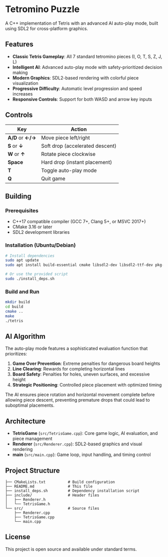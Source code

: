 # Tetromino Puzzle

A C++ implementation of Tetris with an advanced AI auto-play mode, built using SDL2 for cross-platform graphics.

## Features

- **Classic Tetris Gameplay**: All 7 standard tetromino pieces (I, O, T, S, Z, J, L)
- **Intelligent AI**: Advanced auto-play mode with safety-prioritized decision making
- **Modern Graphics**: SDL2-based rendering with colorful piece visualization
- **Progressive Difficulty**: Automatic level progression and speed increases
- **Responsive Controls**: Support for both WASD and arrow key inputs

## Controls

| Key | Action |
|-----|--------|
| **A/D** or **←/→** | Move piece left/right |
| **S** or **↓** | Soft drop (accelerated descent) |
| **W** or **↑** | Rotate piece clockwise |
| **Space** | Hard drop (instant placement) |
| **T** | Toggle auto-play mode |
| **Q** | Quit game |

## Building

### Prerequisites

- C++17 compatible compiler (GCC 7+, Clang 5+, or MSVC 2017+)
- CMake 3.16 or later
- SDL2 development libraries

### Installation (Ubuntu/Debian)

```bash
# Install dependencies
sudo apt update
sudo apt install build-essential cmake libsdl2-dev libsdl2-ttf-dev pkg-config

# Or use the provided script
sudo ./install_deps.sh
```

### Build and Run

```bash
mkdir build
cd build
cmake ..
make
./tetris
```

## AI Algorithm

The auto-play mode features a sophisticated evaluation function that prioritizes:

1. **Game Over Prevention**: Extreme penalties for dangerous board heights
2. **Line Clearing**: Rewards for completing horizontal lines
3. **Board Safety**: Penalties for holes, uneven surfaces, and excessive height
4. **Strategic Positioning**: Controlled piece placement with optimized timing

The AI ensures piece rotation and horizontal movement complete before allowing piece descent, preventing premature drops that could lead to suboptimal placements.

## Architecture

- **TetrisGame** (`src/TetrisGame.cpp`): Core game logic, AI evaluation, and piece management
- **Renderer** (`src/Renderer.cpp`): SDL2-based graphics and visual rendering
- **main** (`src/main.cpp`): Game loop, input handling, and timing control

## Project Structure

```
├── CMakeLists.txt          # Build configuration
├── README.md               # This file
├── install_deps.sh         # Dependency installation script
├── include/                # Header files
│   ├── Renderer.h
│   └── TetrisGame.h
└── src/                    # Source files
    ├── Renderer.cpp
    ├── TetrisGame.cpp
    └── main.cpp
```

## License

This project is open source and available under standard terms.
